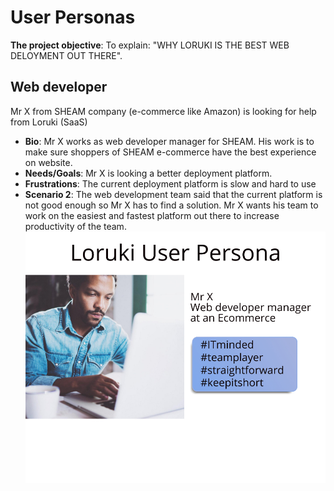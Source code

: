 # User Personas

**The project objective**: To explain: "WHY LORUKI IS THE BEST WEB DELOYMENT OUT
THERE".

## Web developer

Mr X from SHEAM company (e-commerce like Amazon) is looking for help from Loruki
(SaaS)

- **Bio**: Mr X works as web developer manager for SHEAM. His work is to make
  sure shoppers of SHEAM e-commerce have the best experience on website.
- **Needs/Goals**: Mr X is looking a better deployment platform.
- **Frustrations**: The current deployment platform is slow and hard to use
- **Scenario 2**: The web development team said that the current platform is not
  good enough so Mr X has to find a solution. Mr X wants his team to work on the
  easiest and fastest platform out there to increase productivity of the team.
  ![this is our user-persona](../assets/user-persona.jpeg)
